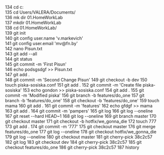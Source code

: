 <p> 
  134  cd c: <br>
  135  cd Users/VALERA/Documents/ <br>
  136  mk dir 01.HomeWorkLab <br>
  137  mkdir 01.HomeWorkLab <br>
  138  cd 01.HomeWorkLab/<br>
  139  git init<br>
  140  git config user.name 'v.markevich'<br>
  141  git config user.email 'mv@fn.by'<br>
  142  nano Pisun.txt<br>
  143  git add --all<br>
  144  git status<br>
  145  git commit -m 'First Pisun'<br>
  146  echo podsgsdgf >> Pisun.txt<br>
  147  git add .<br>
  148  git commit -m 'Second Change Pisun'
  149  git checkout -b dev
  150  touch piska-sosiska.conf
  151  git add .
  152  git commit -m 'Create file piska-sosiska'
  153  echo gondon >> piska-sosiska.conf
  154  git add .
  155  git commit -m 'Modified piska'
  156  git branch -b features/do_one
  157  git branch -b 'features/do_one'
  158  git checkout -b 'features/do_one'
  159  touch mama
  160  git add .
  161  git commit -m 'features'
  162  echo gfdgf >> mama
  163  git add .
  164  git commit -m 'pampers'
  165  git log
  166  git log --oneline
  167  git reset --hard HEAD~1
  168  git log --oneline
  169  git branch master
  170  git checkout master
  171  git checkout -b hotfix/we_gonna_die
  172  touch 777
  173  git add .
  174  git commit -m '777'
  175  git checkout master
  176  git merge features/do_one
  177  git log --oneline
  178  git checkout hotfix/we_gonna_die
  179  git log --oneline
  180  git checkout master
  181  git cherry-pick 38c2c57
  182  git log
  183  git checkout dev
  184  git cherry-pick 38c2c57
  185  git checkout features/do_one
  186  git cherry-pick 38c2c57
  187  history
</p>
